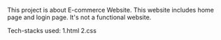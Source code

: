 This project is about E-commerce Website.
This website includes home page and login page.
It's not a functional website.

Tech-stacks used:
1.html
2.css